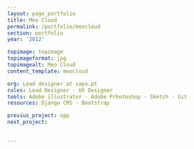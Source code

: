 ```yaml
---
layout: page_portfolio
title: Meo Cloud
permalink: /portfolio/meocloud
section: portfolio
year: '2012'

topimage: topimage
topimageformat: jpg
topimagealt: Meo Cloud
content_template: meocloud

org: Lead designer at sapo.pt
roles: Lead Designer · UX Designer
tools: Adobe illustrator · Adobe Prhotoshop · Sketch · Git
resources: Django CMS · Bootstrap

previus_project: opp
next_project:

  
---
```




